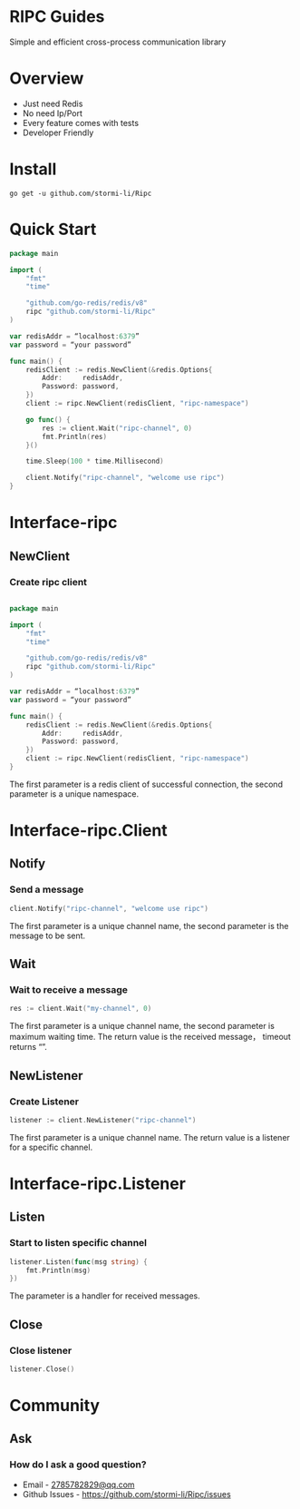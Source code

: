 # RIPC Guides


Simple and efficient cross-process communication library

# Overview

- Just need Redis
- No need Ip/Port
- Every feature comes with tests
- Developer Friendly

# Install


```shell
go get -u github.com/stormi-li/Ripc
```

# Quick Start

```go
package main

import (
	"fmt"
	"time"

	"github.com/go-redis/redis/v8"
	ripc "github.com/stormi-li/Ripc"
)

var redisAddr = “localhost:6379”
var password = “your password”

func main() {
	redisClient := redis.NewClient(&redis.Options{
		Addr:     redisAddr,
		Password: password,
	})
	client := ripc.NewClient(redisClient, "ripc-namespace")

	go func() {
		res := client.Wait("ripc-channel", 0)
		fmt.Println(res)
	}()

	time.Sleep(100 * time.Millisecond)

	client.Notify("ripc-channel", "welcome use ripc")
}
```

# Interface-ripc

## NewClient

### Create ripc client
```go

package main

import (
	"fmt"
	"time"

	"github.com/go-redis/redis/v8"
	ripc "github.com/stormi-li/Ripc"
)

var redisAddr = “localhost:6379”
var password = “your password”

func main() {
	redisClient := redis.NewClient(&redis.Options{
		Addr:     redisAddr,
		Password: password,
	})
	client := ripc.NewClient(redisClient, "ripc-namespace")
}
```

The first parameter is a redis client of successful connection, the second parameter is a unique namespace.

# Interface-ripc.Client

## Notify

### Send a message
```go
client.Notify("ripc-channel", "welcome use ripc")
```
The first parameter is a unique channel name, the second parameter is the message to be sent.

## Wait 

### Wait to receive a message
```go
res := client.Wait("my-channel", 0)
```
The first parameter is a unique channel name,  the second parameter is maximum waiting time.
The return value is the received message， timeout returns “”.

## NewListener

### Create Listener
```go
listener := client.NewListener("ripc-channel")
```
The first parameter is a unique channel name.
The return value is a listener for a specific channel.

# Interface-ripc.Listener

## Listen

### Start to listen specific channel
```go
listener.Listen(func(msg string) {
	fmt.Println(msg)
})
```
The parameter is a handler for received messages.

## Close

### Close listener
```go
listener.Close()
```

# Community

## Ask

### How do I ask a good question?
- Email - 2785782829@qq.com
- Github Issues - https://github.com/stormi-li/Ripc/issues